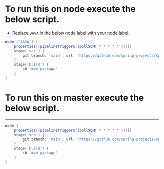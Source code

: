# To run this on node execute the below script.
* Replace `JAVA` in the below node label with your node label.
```groovy
node ('JAVA') {
    properties([pipelineTriggers([pollSCM('* * * * *')])])
    stage('vcs') {
        git branch: 'main', url: 'https://github.com/spring-projects/spring-petclinic.git'
    }
    stage('build') {
        sh 'mvn package'
    }
}
```
# To run this on master execute the below script.
-------------------------------------
```groovy
node {
    properties([pipelineTriggers([pollSCM('* * * * *')])])
    stage('vcs') {
        git branch: 'main', url: 'https://github.com/spring-projects/spring-petclinic.git'
    }
    stage('build') {
        sh 'mvn package'
    }
}
```